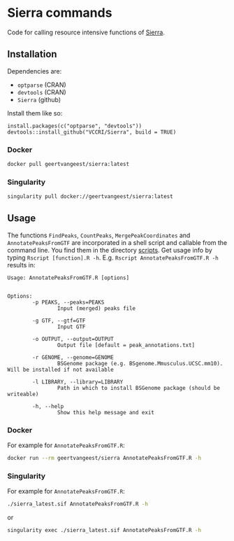 # Sierra commands

Code for calling resource intensive functions of [Sierra](https://github.com/VCCRI/Sierra).

## Installation

Dependencies are:
- `optparse` (CRAN)
- `devtools` (CRAN)
- `Sierra` (github)

Install them like so:

```
install.packages(c("optparse", "devtools"))
devtools::install_github("VCCRI/Sierra", build = TRUE)
```

### Docker

```sh
docker pull geertvangeest/sierra:latest
```

### Singularity

```sh
singularity pull docker://geertvangeest/sierra:latest
```

## Usage 

The functions `FindPeaks`, `CountPeaks`, `MergePeakCoordinates` and `AnnotatePeaksFromGTF` are incorporated in a shell script and callable from the command line. You find them in the directory [scripts](scripts). Get usage info by typing `Rscript [function].R -h`.
E.g. `Rscript AnnotatePeaksFromGTF.R -h` results in: 

```
Usage: AnnotatePeaksFromGTF.R [options]


Options:
        -p PEAKS, --peaks=PEAKS
                Input (merged) peaks file

        -g GTF, --gtf=GTF
                Input GTF

        -o OUTPUT, --output=OUTPUT
                Output file [default = peak_annotations.txt]

        -r GENOME, --genome=GENOME
                BSGenome package (e.g. BSgenome.Mmusculus.UCSC.mm10). Will be installed if not available

        -l LIBRARY, --library=LIBRARY
                Path in which to install BSGenome package (should be writeable)

        -h, --help
                Show this help message and exit
```

### Docker

For example for `AnnotatePeaksFromGTF.R`:

```sh
docker run --rm geertvangeest/sierra AnnotatePeaksFromGTF.R -h
```

### Singularity

For example for `AnnotatePeaksFromGTF.R`:

```sh
./sierra_latest.sif AnnotatePeaksFromGTF.R -h
```

or 
```sh
singularity exec ./sierra_latest.sif AnnotatePeaksFromGTF.R -h
```
